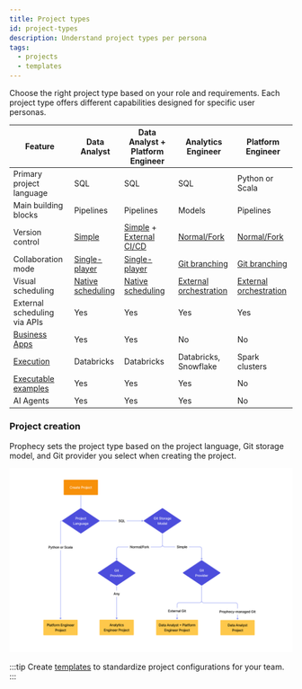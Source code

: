 ```yaml
---
title: Project types
id: project-types
description: Understand project types per persona
tags:
  - projects
  - templates
---
```


Choose the right project type based on your role and requirements. Each project type offers different capabilities designed for specific user personas.

| Feature                                                        | Data Analyst                                   | Data Analyst + Platform Engineer                                  | Analytics Engineer                                 | Platform Engineer                                  |
| -------------------------------------------------------------- | ---------------------------------------------- | ----------------------------------------------------------------- | -------------------------------------------------- | -------------------------------------------------- |
| Primary project language                                       | SQL                                            | SQL                                                               | SQL                                                | Python or Scala                                    |
| Main building blocks                                           | Pipelines                                      | Pipelines                                                         | Models                                             | Pipelines                                          |
| Version control                                                | [Simple](/analysts/versioning)                 | [Simple](/analysts/versioning) + [External CI/CD](/engineers/git) | [ Normal/Fork](/engineers/git)                     | [Normal/Fork](/engineers/git)                      |
| Collaboration mode                                             | [Single-player](/analysts/collaboration-modes) | [Single-player](/analysts/collaboration-modes)                    | [Git branching](/engineers/git-best-practices)     | [Git branching](/engineers/git-best-practices)     |
| Visual scheduling                                              | [Native scheduling](/analysts/scheduling)      | [Native scheduling](/analysts/scheduling)                         | [External orchestration](/engineers/orchestration) | [External orchestration](/engineers/orchestration) |
| External scheduling via APIs                                   | Yes                                            | Yes                                                               | Yes                                                | Yes                                                |
| [Business Apps](/analysts/business-applications)               | Yes                                            | Yes                                                               | No                                                 | No                                                 |
| [Execution](/administration/fabrics)                           | Databricks                                     | Databricks                                                        | Databricks, Snowflake                              | Spark clusters                                     |
| [Executable examples](/analysts/gems#interactive-gem-examples) | Yes                                            | Yes                                                               | Yes                                                | No                                                 |
| AI Agents                                                      | Yes                                            | Yes                                                               | Yes                                                | No                                                 |

### Project creation

Prophecy sets the project type based on the project language, Git storage model, and Git provider you select when creating the project.

![Project creation per persona](img/project-personas.png)

:::tip
Create [templates](docs/administration/project-types/project-creation-template.md) to standardize project configurations for your team.
:::
